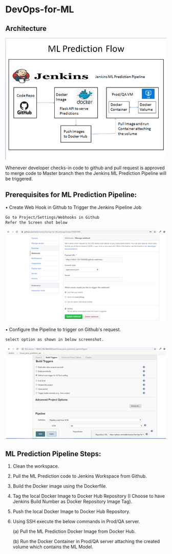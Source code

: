 # DevOps-for-ML

## Architecture

![Architecture](Readme%20Content/ML%20Prediction%20Flow.png)

Whenever developer checks-in code to github and pull request is approved to merge code to Master branch then the Jenkins ML Prediction Pipeline will be triggered.

## Prerequisites for ML Prediction Pipeline:

•	Create Web Hook in Github to Trigger the Jenkins Pipeline Job

    Go to Project/Settings/Webhooks in Github
    Refer the Screen shot below
   
![Github WebHook](Readme%20Content/GitHub_WebHook_Configuration.png)

•	Configure the Pipeline to trigger on Github's request.

    select option as shown in below screenshot.

![Jenkins WebHook](Readme%20Content/Jenkins_WebHook_Configuration.png)

## ML Prediction Pipeline Steps:

1.	Clean the workspace.

2.	Pull the ML Prediction code to Jenkins Workspace from Github.

3.	Build the Docker image using the Dockerfile.

4.	Tag the local Docker Image to Docker Hub Repository (I Choose to have Jenkins Build Number as Docker Repository Image Tag).

5.	Push the local Docker Image to Docker Hub Repository.

6.	Using SSH execute the below commands in Prod/QA server.

    (a)	Pull the ML Prediction Docker Image from Docker Hub.
    
    (b)	Run the Docker Container in Prod/QA server attaching the created volume which contains the ML Model.
